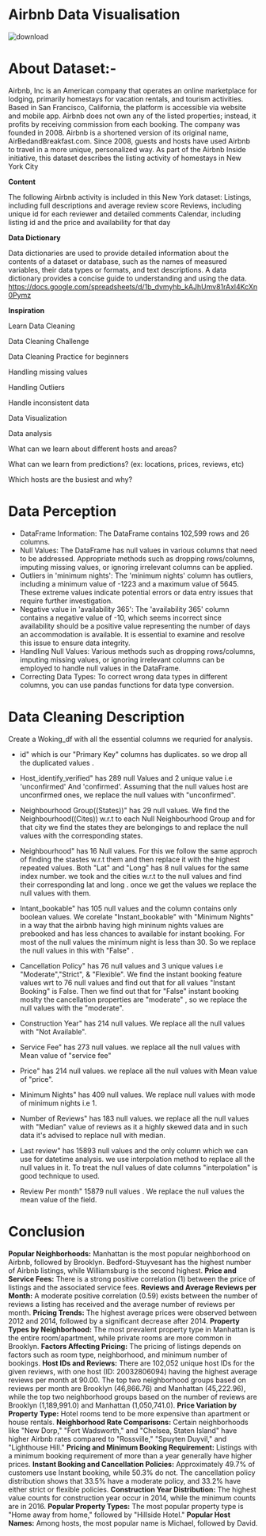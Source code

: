 # Airbnb Data Visualisation 

![download](https://github.com/Payal03Gawande/AirBnb/assets/132563037/ec214118-5b8f-4dd5-879b-09048f317e73)
# About Dataset:-
Airbnb, Inc is an American company that operates an online marketplace for lodging, primarily homestays for vacation rentals, and tourism activities. Based in San Francisco, California, the platform is accessible via website and mobile app. Airbnb does not own any of the listed properties; instead, it profits by receiving commission from each booking. The company was founded in 2008. Airbnb is a shortened version of its original name, AirBedandBreakfast.com.
Since 2008, guests and hosts have used Airbnb to travel in a more unique, personalized way. As part of the Airbnb Inside initiative, this dataset describes the listing activity of homestays in New York City

**Content**

The following Airbnb activity is included in this New York dataset:
Listings, including full descriptions and average review score Reviews, including unique id for each reviewer and detailed comments Calendar, including listing id and the price and availability for that day

**Data Dictionary**

Data dictionaries are used to provide detailed information about the contents of a dataset or database, such as the names of measured variables, their data types or formats, and text descriptions. A data dictionary provides a concise guide to understanding and using the data.
https://docs.google.com/spreadsheets/d/1b_dvmyhb_kAJhUmv81rAxl4KcXn0Pymz

**Inspiration**

Learn Data Cleaning

Data Cleaning Challenge

Data Cleaning Practice for beginners

Handling missing values

Handling Outliers

Handle inconsistent data

Data Visualization

Data analysis

What can we learn about different hosts and areas?

What can we learn from predictions? (ex: locations, prices, reviews, etc)

Which hosts are the busiest and why?

# Data Perception
* DataFrame Information:
The DataFrame contains 102,599 rows and 26 columns.
* Null Values: The DataFrame has null values in various columns that need to be addressed. Appropriate methods such as dropping rows/columns, imputing missing values, or ignoring irrelevant columns can be applied.
* Outliers in 'minimum nights': The 'minimum nights' column has outliers, including a minimum value of -1223 and a maximum value of 5645. These extreme values indicate potential errors or data entry issues that require further investigation.
* Negative value in 'availability 365': The 'availability 365' column contains a negative value of -10, which seems incorrect since availability should be a positive value representing the number of days an accommodation is available. It is essential to examine and resolve this issue to ensure data integrity.
* Handling Null Values: Various methods such as dropping rows/columns, imputing missing values, or ignoring irrelevant columns can be employed to handle null values in the DataFrame.
* Correcting Data Types: To correct wrong data types in different columns, you can use pandas functions for data type conversion.

# Data Cleaning Description
Create a Woking_df with all the essential columns we requried for analysis.

* id" which is our "Primary Key" columns has duplicates. so we drop all the duplicated values .

* Host_identify_verified" has 289 null Values and 2 unique value i.e 'unconfirmed' And 'confirmed'. Assuming that the null values host are unconfirmed ones, we replace the null values with "unconfirmed".

* Neighbourhood Group((States))" has 29 null values. We find the Neighbourhood((Cites)) w.r.t to each Null Neighbourhood Group and for that city we find the states they are belongings to and replace the null values with the corresponding states.

* Neighbourhood" has 16 Null values. For this we follow the same approch of finding the stastes w.r.t them and then replace it with the highest repeated values. Both "Lat" and "Long" has 8 null values for the same index number. we took and the cities w.r.t to the null values and find their corresponding lat and long . once we get the values we replace the null values with them.

* Intant_bookable" has 105 null values and the column contains only boolean values. We corelate "Instant_bookable" with "Minimum Nights" in a way that the airbnb having high mininum nights values are prebooked and has less chances to available for instant booking. For most of the null values the minimum night is less than 30. So we replace the null values in this with "False" .

* Cancellation Policy" has 76 null values and 3 unique values i.e "Moderate","Strict", & "Flexible". We find the instant booking feature values wrt to 76 null values and find out that for all values "Instant Booking" is False. Then we find out that for "False" instant booking moslty the cancellation properties are "moderate" , so we replace the null values with the "moderate".

* Construction Year" has 214 null values. We replace all the null values with "Not Available".

* Service Fee" has 273 null values. we replace all the null values with Mean value of "service fee"

* Price" has 214 null values. we replace all the null values with Mean value of "price".

* Minimum Nights" has 409 null values. We replace null values with mode of minimum nights i.e 1.

* Number of Reviews" has 183 null values. we replace all the null values with "Median" value of reviews as it a highly skewed data and in such data it's advised to replace null with median.

* Last review" has 15893 null values and the only column which we can use for datetime analysis. we use interpolation method to replace all the null values in it. To treat the null values of date columns "interpolation" is good technique to used.

* Review Per month" 15879 null values . We replace the null values the mean value of the field.

# Conclusion
**Popular Neighborhoods:**
Manhattan is the most popular neighborhood on Airbnb, followed by Brooklyn.
Bedford-Stuyvesant has the highest number of Airbnb listings, while Williamsburg is the second highest.
**Price and Service Fees:**
There is a strong positive correlation (1) between the price of listings and the associated service fees.
**Reviews and Average Reviews per Month:** A moderate positive correlation (0.59) exists between the number of reviews a listing has received and the average number of reviews per month.
**Pricing Trends:**
The highest average prices were observed between 2012 and 2014, followed by a significant decrease after 2014.
**Property Types by Neighborhood:**
The most prevalent property type in Manhattan is the entire room/apartment, while private rooms are more common in Brooklyn.
**Factors Affecting Pricing:**
The pricing of listings depends on factors such as room type, neighborhood, and minimum number of bookings.
**Host IDs and Reviews:**
There are 102,052 unique host IDs for the given reviews, with one host (ID: 20032806094) having the highest average reviews per month at 90.00.
The top two neighborhood groups based on reviews per month are Brooklyn (46,866.76) and Manhattan (45,222.96), while the top two neighborhood groups based on the number of reviews are Brooklyn (1,189,991.0) and Manhattan (1,050,741.0).
**Price Variation by Property Type:**
Hotel rooms tend to be more expensive than apartment or house rentals.
**Neighborhood Rate Comparisons:**
Certain neighborhoods like "New Dorp," "Fort Wadsworth," and "Chelsea, Staten Island" have higher Airbnb rates compared to "Rossville," "Spuyten Duyvil," and "Lighthouse Hill."
**Pricing and Minimum Booking Requirement:**
Listings with a minimum booking requirement of more than a year generally have higher prices.
**Instant Booking and Cancellation Policies:**
Approximately 49.7% of customers use Instant booking, while 50.3% do not.
The cancellation policy distribution shows that 33.5% have a moderate policy, and 33.2% have either strict or flexible policies.
**Construction Year Distribution:**
The highest value counts for construction year occur in 2014, while the minimum counts are in 2016.
**Popular Property Types:**
The most popular property type is "Home away from home," followed by "Hillside Hotel."
**Popular Host Names:**
Among hosts, the most popular name is Michael, followed by David.
